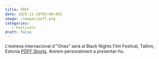 ```yaml
---
title: PÖFF
date: 2025-11-18T09:00:00Z
image: /images/poff.png
categories:
   - Festivals
draft: false
---
```


L'estrena internacional d'"Ones" serà al Black Nights Film Festival, Tallinn, Estonia [PÖFF Shorts](https://shorts.poff.ee/en/film/shorts-live-action-competition-1/#:~:text=INTERNATIONAL%20PREMIERE-,Waves,-Local%20title). Anirem personalment a presentar-ho.   